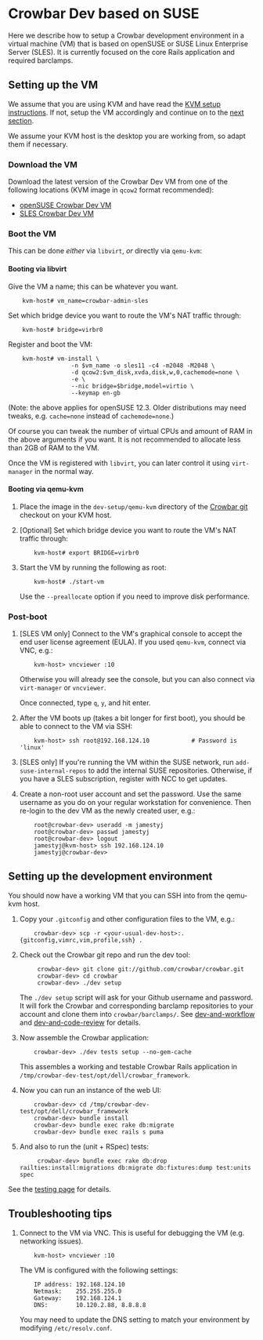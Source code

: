 # Crowbar Dev based on SUSE

Here we describe how to setup a Crowbar development environment in a virtual
machine (VM) that is based on openSUSE or SUSE Linux Enterprise Server (SLES).
It is currently focused on the core Rails application and required barclamps.

## Setting up the VM

We assume that you are using KVM and have read the [KVM setup
instructions](dev-vm.md).  If not, setup the VM accordingly and
continue on to the [next
section](#setting-up-the-development-environment).

We assume your KVM host is the desktop you are working from, so adapt them if
necessary.

### Download the VM

Download the latest version of the Crowbar Dev VM from one of the following
locations (KVM image in `qcow2` format recommended):

* [openSUSE Crowbar Dev VM](http://susestudio.com/a/n0rKOx/crowbar-dev)
* [SLES Crowbar Dev VM](http://susestudio.com/a/n0rKOx/crowbar-dev-sles)

### Boot the VM

This can be done *either* via `libvirt`, *or* directly via `qemu-kvm`:

#### Booting via libvirt

Give the VM a name; this can be whatever you want.

        kvm-host# vm_name=crowbar-admin-sles

Set which bridge device you want to route the VM's NAT traffic
through:

        kvm-host# bridge=virbr0

Register and boot the VM:

        kvm-host# vm-install \
                      -n $vm_name -o sles11 -c4 -m2048 -M2048 \
                      -d qcow2:$vm_disk,xvda,disk,w,0,cachemode=none \
                      -e \
                      --nic bridge=$bridge,model=virtio \
                      --keymap en-gb

(Note: the above applies for openSUSE 12.3.  Older distributions may
need tweaks, e.g. `cache=none` instead of `cachemode=none`.)

Of course you can tweak the number of virtual CPUs and amount of RAM
in the above arguments if you want.  It is not recommended to allocate
less than 2GB of RAM to the VM.

Once the VM is registered with `libvirt`, you can later control it
using `virt-manager` in the normal way.

#### Booting via qemu-kvm

1.  Place the image in the `dev-setup/qemu-kvm` directory of the [Crowbar
    git](https://github.com/crowbar/crowbar/) checkout on your KVM host.

1.  [Optional] Set which bridge device you want to route the VM's NAT
    traffic through:

            kvm-host# export BRIDGE=virbr0

1.  Start the VM by running the following as root:

            kvm-host# ./start-vm

    Use the `--preallocate` option if you need to improve disk performance.

### Post-boot

1.  [SLES VM only] Connect to the VM's graphical console to accept the
    end user license agreement (EULA).  If you used `qemu-kvm`,
    connect via VNC, e.g.:

            kvm-host> vncviewer :10

    Otherwise you will already see the console, but you can also connect
    via `virt-manager` or `vncviewer`.

    Once connected, type `q`, `y`, and hit enter.

1.  After the VM boots up (takes a bit longer for first boot), you
    should be able to connect to the VM via SSH:

            kvm-host> ssh root@192.168.124.10            # Password is 'linux'

1.  [SLES only] If you're running the VM within the SUSE network, run
    `add-suse-internal-repos` to add the internal SUSE
    repositories. Otherwise, if you have a SLES subscription, register
    with NCC to get updates.

1.  Create a non-root user account and set the password. Use the same
    username as you do on your regular workstation for
    convenience. Then re-login to the dev VM as the newly created
    user, e.g.:

            root@crowbar-dev> useradd -m jamestyj
            root@crowbar-dev> passwd jamestyj
            root@crowbar-dev> logout
            jamestyj@kvm-host> ssh 192.168.124.10
            jamestyj@crowbar-dev>

## Setting up the development environment

You should now have a working VM that you can SSH into from the qemu-kvm host.

1.  Copy your `.gitconfig` and other configuration files to the VM, e.g.:

            crowbar-dev> scp -r <your-usual-dev-host>:.{gitconfig,vimrc,vim,profile,ssh} .

1. Check out the Crowbar git repo and run the dev tool:

            crowbar-dev> git clone git://github.com/crowbar/crowbar.git
            crowbar-dev> cd crowbar
            crowbar-dev> ./dev setup

    The `./dev setup` script will ask for your Github username and
    password. It will fork the Crowbar and corresponding barclamp
    repositories to your account and clone them into
    `crowbar/barclamps/`. See
    [dev-and-workflow](https://github.com/crowbar/crowbar/blob/master/README.dev-and-workflow)
    and [dev-and-code-review](https://github.com/crowbar/crowbar/blob/master/README.dev-and-code-review)
    for details.

1.  Now assemble the Crowbar application:

            crowbar-dev> ./dev tests setup --no-gem-cache

    This assembles a working and testable Crowbar Rails application in
    `/tmp/crowbar-dev-test/opt/dell/crowbar_framework`.

1.  Now you can run an instance of the web UI:

            crowbar-dev> cd /tmp/crowbar-dev-test/opt/dell/crowbar_framework
            crowbar-dev> bundle install
            crowbar-dev> bundle exec rake db:migrate
            crowbar-dev> bundle exec rails s puma

1. And also to run the (unit + RSpec) tests:

            crowbar-dev> bundle exec rake db:drop railties:install:migrations db:migrate db:fixtures:dump test:units spec

See the [testing page](testing.md) for details.

## Troubleshooting tips

1.  Connect to the VM via VNC. This is useful for debugging the VM (e.g.
    networking issues).

            kvm-host> vncviewer :10

    The VM is configured with the following settings:

            IP address: 192.168.124.10
            Netmask:    255.255.255.0
            Gateway:    192.168.124.1
            DNS:        10.120.2.88, 8.8.8.8

    You may need to update the DNS setting to match your environment
    by modifying `/etc/resolv.conf`.

